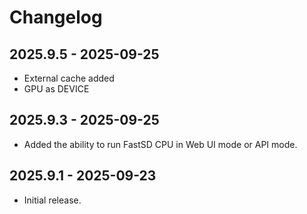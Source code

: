 # Changelog

## 2025.9.5 - 2025-09-25

- External cache added
- GPU as DEVICE

## 2025.9.3 - 2025-09-25

- Added the ability to run FastSD CPU in Web UI mode or API mode.

## 2025.9.1 - 2025-09-23

- Initial release.
